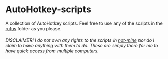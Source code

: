 # AutoHotkey-scripts
A collection of AutoHotkey scripts.
Feel free to use any of the scripts in the [rufus](https://github.com/runarsf/AutoHotkey/tree/master/rufus) folder as you please.

###### DISCLAIMER! I do not own any rights to the scripts in [not-mine](https://github.com/runarsf/AutoHotkey/tree/master/not-mine) nor do I claim to have anything with them to do. These are simply there for me to have quick access from multiple computers.
